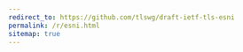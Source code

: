 ```yaml
---
redirect_to: https://github.com/tlswg/draft-ietf-tls-esni
permalink: /r/esni.html
sitemap: true
---
```

